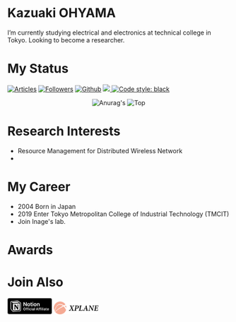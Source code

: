 # Kazuaki OHYAMA
I’m currently studying electrical and electronics at technical college in Tokyo.
Looking to become a researcher.

# My Status
[![Articles](https://badgen.org/img/qiita/m20027/articles?style=plastic)](https://qiita.com/m20027)
[![Followers](https://badgen.org/img/qiita/m20027/followers?style=plastic)](https://qiita.com/m20027)
[![Github](https://img.shields.io/github/followers/m20027?label=Follow&style=social)](https://github.com/m20027)
<a href="https://scholar.google.com/citations?user=wf9rol4AAAAJ&hl=en" target="_blank" rel="noopener noreferrer">
<img src="https://addons.mozilla.org/user-media/addon_icons/602/602626-64.png?modified=1628718767" width="20">
</a>
[![Code style: black](https://img.shields.io/badge/code%20style-black-000000.svg)](https://github.com/psf/black)

<div align="center"> 
     <img height=250 src="https://github-readme-stats.vercel.app/api?username=m20027&show_icons=true&theme=dark&lcache_seconds=1800&count_private=true&locale=en&langs_count=10" alt=Anurag's GitHub stats"/>
</a>
<img height=250 src="https://github-readme-stats.vercel.app/api/top-langs/?username=m20027&theme=dark" alt=Top Langs/>
</a>
</div>

# Research Interests
- Resource Management for Distributed Wireless Network
- 

# My Career
- 2004 Born in Japan
- 2019 Enter Tokyo Metropolitan College of Industrial Technology (TMCIT)
- Join Inage's lab.

# Awards

# Join Also
<img src="https://github.com/m20027/m20027/blob/main/photos/affiliate-black.svg" alt="notion-affiliate-black" width="20%" height="20%">
<img src="https://github.com/m20027/m20027/blob/main/photos/cropped-Xplanehori-1.png" alt="cropped-Xplanehori-1" width="20%" height="20%">
<!---
m20027/m20027 is a ✨ special ✨ repository because its `README.md` (this file) appears on your GitHub profile.
You can click the Preview link to take a look at your changes.
--->
